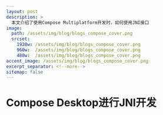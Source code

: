```yaml
---
layout: post
description: > 
  本文介绍了使用Compose Multiplatform开发时，如何使用JNI接口
image: 
  path: /assets/img/blog/blogs_compose_cover.png
  srcset: 
    1920w: /assets/img/blog/blogs_compose_cover.png
    960w:  /assets/img/blog/blogs_compose_cover.png
    480w:  /assets/img/blog/blogs_compose_cover.png
accent_image: /assets/img/blog/blogs_compose_cover.png
excerpt_separator: <!--more-->
sitemap: false
---
```

# Compose Desktop进行JNI开发

